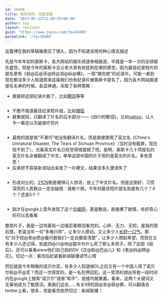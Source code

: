 ```yaml
---
id: 18408
title: 劫后天府，无耻混蛋
date: '2023-05-12T11:09:55+08:00'
author: Jay
layout: revision
guid: 'https://www.jayxu.com/?p=18408'
permalink: '/?p=18408'
---
```


<!-- wp:paragraph -->
<p>这篇博在我的草稿箱里压了很久，因为不知道该用何种心情去描述</p>
<!-- /wp:paragraph -->

<!-- wp:paragraph -->
<p>先是今年年初的奥斯卡，各大网站的娱乐频道争相报道，毕竟是一年一次的全球娱乐盛世。但是今年的奥斯卡总让老大哥有些犹刺在哽的感觉，因为最佳纪录短片的提名里有《劫@后@天@府@泪@纵@横》，一部“揭伤疤”的纪录片。可能一直到现在都没多少人知道原来这届我们也有纪录片被奥斯卡提名了，因为各大网站报道提名名单的时候，各显神通，采取了各种策略：</p>
<!-- /wp:paragraph -->

<!-- wp:list -->
<ul><!-- wp:list-item -->
<li>直接把这部纪录片删了，比如<a href="http://ent.qq.com/a/20100202/000723_1.htm" target="_blank" rel="noopener">腾讯</a>等等</li>
<!-- /wp:list-item --></ul>
<!-- /wp:list -->

<!-- wp:image {"id":10304,"linkDestination":"custom"} -->
<figure class="wp-block-image"><a href="http://www.jayxu.com/log/wp-content/uploads/2010/11/tecent.png"><img src="http://www.jayxu.com/log/wp-content/uploads/2010/11/tecent.png" alt="" class="wp-image-10304" title="tecent"/></a></figure>
<!-- /wp:image -->

<!-- wp:list -->
<ul><!-- wp:list-item -->
<li>干脆不报道最佳纪录短片组，比如<a href="http://yule.sohu.com/20100202/n270009232.shtml" target="_blank" rel="noopener">搜狐</a></li>
<!-- /wp:list-item -->

<!-- wp:list-item -->
<li>避重就轻，只翻译了片名的后半部分——《四川的眼泪》，比如<a href="http://ent.cn.yahoo.com/10-02-/322/2a8r5_2.html" target="_blank" rel="noopener">yahoo</a>，让人乍一看还以为是部疗伤片</li>
<!-- /wp:list-item --></ul>
<!-- /wp:list -->

<!-- wp:image {"id":10306,"linkDestination":"custom"} -->
<figure class="wp-block-image"><a href="http://www.jayxu.com/log/wp-content/uploads/2010/11/yahoo.png"><img src="http://www.jayxu.com/log/wp-content/uploads/2010/11/yahoo.png" alt="" class="wp-image-10306" title="yahoo"/></a></figure>
<!-- /wp:image -->

<!-- wp:list -->
<ul><!-- wp:list-item -->
<li>最绝的就是很“不凑巧”地没有翻译片名，而是直接使用了英文名《China's Unnatural Disaster, The Tears of Sichuan Province》（当时没有截屏，现在找不到了）。光看英文片名已经觉得很震撼了吧，是啊，奥斯卡几十项提名的英文片名全被翻成了中文，单单这部中国的片子用的是英文的片名，多有意思！</li>
<!-- /wp:list-item -->

<!-- wp:list-item -->
<li>后来好不容易新浪站出来发了一片硬文，结果没多久便消失了</li>
<!-- /wp:list-item --></ul>
<!-- /wp:list -->

<!-- wp:image {"id":10301,"linkDestination":"custom"} -->
<figure class="wp-block-image"><a href="http://www.jayxu.com/log/wp-content/uploads/2010/11/sina.png"><img src="http://www.jayxu.com/log/wp-content/uploads/2010/11/sina.png" alt="" class="wp-image-10301" title="sina"/></a></figure>
<!-- /wp:image -->

<!-- wp:list -->
<ul><!-- wp:list-item -->
<li>形成对比的，<a href="http://et.21cn.com/movie/xinwen/waiyu/2010/02/03/7317514_1.shtml" target="_blank" rel="noopener">21CN</a>倒是硬得让人惊讶，放上了中文片名。但是这倒好，习惯深究的人民群众一定会疑惑：我勒个擦，今年的最佳短片提名到底有几个？4个？还是5个？</li>
<!-- /wp:list-item --></ul>
<!-- /wp:list -->

<!-- wp:image {"id":10305,"linkDestination":"custom"} -->
<figure class="wp-block-image"><a href="http://www.jayxu.com/log/wp-content/uploads/2010/11/21cn.png"><img src="http://www.jayxu.com/log/wp-content/uploads/2010/11/21cn.png" alt="" class="wp-image-10305" title="21cn"/></a></figure>
<!-- /wp:image -->

<!-- wp:list -->
<ul><!-- wp:list-item -->
<li>刚才在google上意外发现了这个<a href="http://world.ccvic.com/shishangwenhua/20100203/102726.shtml" target="_blank" rel="noopener">华媒网</a>，更是敢说，直接爆了剧情，有好奇心的可以去看看</li>
<!-- /wp:list-item --></ul>
<!-- /wp:list -->

<!-- wp:paragraph -->
<p>整部片子，我是一边骂着街一边强忍着眼泪看完的。心碎、无力、无知，是我的观后感。老温当年一句“多难兴邦”，让多少人感动，又让多少人<span style="text-decoration: underline;">长舒一口气</span>。那句“对于校@舍@质@量问题我们一定会撤查清楚”，让多少人燃起希望，而现在又有多少人还记得。到底四@川@地@震中为什么死了那么多孩子，除了这部《劫后》，还可以看看aiww他们自己拍的DV《花@脸@巴@儿》和《老@妈@蹄@花》。切记一点：看完后赶紧看新闻联播调节心情</p>
<!-- /wp:paragraph -->

<!-- wp:paragraph -->
<p>然后就是今年稍晚的诺贝尔奖，有多少人知道继DL之后又有一个中国人得了诺贝尔和@平@奖？而这一次得奖的，是一名在押囚犯。这一奖项的颁出导致一段时间内在google上搜索“诺贝尔”或者“和平”，链接均被重置，看来，这两个关键词又无辜地成为了敏感词，离我们远去……有关XB的因@言@获@罪，可以翻墙去twitter上看，很多，但是看完依然切记：新闻联播！</p>
<!-- /wp:paragraph -->

<!-- wp:image {"id":10300,"linkDestination":"custom"} -->
<figure class="wp-block-image"><a href="http://www.jayxu.com/log/wp-content/uploads/2010/11/download.png"><img src="http://www.jayxu.com/log/wp-content/uploads/2010/11/download.png" alt="" class="wp-image-10300" title="download"/></a></figure>
<!-- /wp:image -->